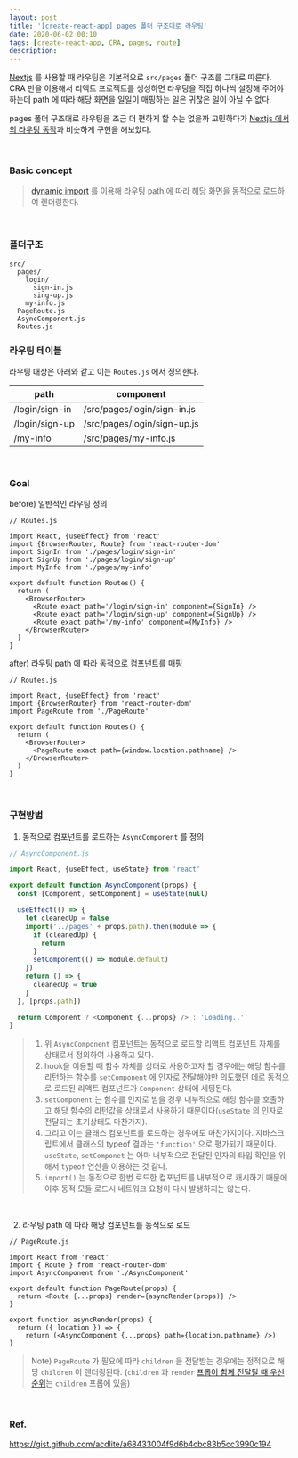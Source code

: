 ```yaml
---
layout: post
title: '[create-react-app] pages 폴더 구조대로 라우팅'
date: 2020-06-02 00:10
tags: [create-react-app, CRA, pages, route]
description:
---
```


[Nextjs](https://nextjs.org/) 를 사용할 때 라우팅은 기본적으로 `src/pages` 폴더 구조를 그대로 따른다. CRA 만을 이용해서 리액트 프로젝트를 생성하면 라우팅을 직접 하나씩 설정해 주어야 하는데 path 에 따라 해당 화면을 일일이 매핑하는 일은 귀찮은 일이 아닐 수 없다.

pages 폴더 구조대로 라우팅을 조금 더 편하게 할 수는 없을까 고민하다가 [Nextjs 에서의 라우팅 동작](https://nextjs.org/docs/basic-features/pages)과 비슷하게 구현을 해보았다.

<br>

### Basic concept

> [dynamic import](https://javascript.info/modules-dynamic-imports) 를 이용해 라우팅 path 에 따라 해당 화면을 동적으로 로드하여 렌더링한다.

<br>

### 폴더구조

```
src/
  pages/
    login/
      sign-in.js
      sing-up.js
    my-info.js
  PageRoute.js
  AsyncComponent.js
  Routes.js
```

### 라우팅 테이블

라우팅 대상은 아래와 같고 이는 `Routes.js` 에서 정의한다.

| path           | component                   |
| -------------- | --------------------------- |
| /login/sign-in | /src/pages/login/sign-in.js |
| /login/sign-up | /src/pages/login/sign-up.js |
| /my-info       | /src/pages/my-info.js       |

<br>

### Goal

before) 일반적인 라우팅 정의

```js{5-7, 13-15}
// Routes.js

import React, {useEffect} from 'react'
import {BrowserRouter, Route} from 'react-router-dom'
import SignIn from './pages/login/sign-in'
import SignUp from './pages/login/sign-up'
import MyInfo from './pages/my-info'

export default function Routes() {
  return (
    <BrowserRouter>
      <Route exact path='/login/sign-in' component={SignIn} />
      <Route exact path='/login/sign-up' component={SignUp} />
      <Route exact path='/my-info' component={MyInfo} />
    </BrowserRouter>
  )
}
```

after) 라우팅 path 에 따라 동적으로 컴포넌트를 매핑

```js{11-13}
// Routes.js

import React, {useEffect} from 'react'
import {BrowserRouter} from 'react-router-dom'
import PageRoute from './PageRoute'

export default function Routes() {
  return (
    <BrowserRouter>
      <PageRoute exact path={window.location.pathname} />
    </BrowserRouter>
  )
}
```

<br>

### 구현방법

1. 동적으로 컴포넌트를 로드하는 `AsyncComponent` 를 정의

```js
// AsyncComponent.js

import React, {useEffect, useState} from 'react'

export default function AsyncComponent(props) {
  const [Component, setComponent] = useState(null)

  useEffect(() => {
    let cleanedUp = false
    import('../pages' + props.path).then(module => {
      if (cleanedUp) {
        return
      }
      setComponent(() => module.default)
    })
    return () => {
      cleanedUp = true
    }
  }, [props.path])

  return Component ? <Component {...props} /> : 'Loading..'
}
```

> 1. 위 `AsyncComponent` 컴포넌트는 동적으로 로드할 리액트 컴포넌트 자체를 상태로서 정의하여 사용하고 있다.
> 2. hook을 이용할 때 함수 자체를 상태로 사용하고자 할 경우에는 해당 함수를 리턴하는 함수를 `setComponent` 에 인자로 전달해야만 의도했던 데로 동적으로 로드된 리액트 컴포넌트가 `Component` 상태에 세팅된다.
> 3. `setComponent` 는 함수를 인자로 받을 경우 내부적으로 해당 함수를 호출하고 해당 함수의 리턴값을 상태로서 사용하기 때문이다(`useState` 의 인자로 전달되는 초기상태도 마찬가지).
> 4. 그리고 이는 클래스 컴포넌트를 로드하는 경우에도 마찬가지이다. 자바스크립트에서 클래스의 typeof 결과는 `'function'` 으로 평가되기 때문이다. `useState`, `setComponet` 는 아마 내부적으로 전달된 인자의 타입 확인을 위해서 `typeof` 연산을 이용하는 것 같다.
> 5. `import()` 는 동적으로 한번 로드한 컴포넌트를 내부적으로 캐시하기 때문에 이후 동적 모듈 로드시 네트워크 요청이 다시 발생하지는 않는다.

<br>

2. 라우팅 path 에 따라 해당 컴포넌트를 동적으로 로드

```js{13}
// PageRoute.js

import React from 'react'
import { Route } from 'react-router-dom'
import AsyncComponent from './AsyncComponent'

export default function PageRoute(props) {
  return <Route {...props} render={asyncRender(props)} />
}

export function asyncRender(props) {
  return ({ location }) => {
    return (<AsyncComponent {...props} path={location.pathname} />)
}
```

> Note) `PageRoute` 가 필요에 따라 `children` 을 전달받는 경우에는 정적으로 해당 `children` 이 렌더링된다. (`children` 과 `render` [프롭이 함께 전달될 때 우선순위](/2020-06-02-route-priority/)는 `children` 프롭에 있음)

<br>

### Ref.

https://gist.github.com/acdlite/a68433004f9d6b4cbc83b5cc3990c194
